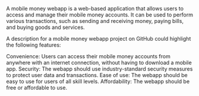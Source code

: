 A mobile money webapp is a web-based application that allows users to access and manage their mobile money accounts. It can be used to perform various transactions, such as sending and receiving money, paying bills, and buying goods and services.

A description for a mobile money webapp project on GitHub could highlight the following features:

Convenience: Users can access their mobile money accounts from anywhere with an internet connection, without having to download a mobile app.
Security: The webapp should use industry-standard security measures to protect user data and transactions.
Ease of use: The webapp should be easy to use for users of all skill levels.
Affordability: The webapp should be free or affordable to use.
